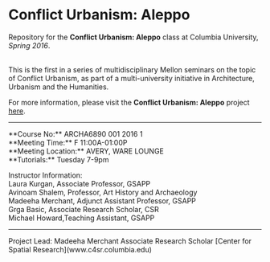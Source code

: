 # Conflict Urbanism: Aleppo
Repository for the **Conflict Urbanism: Aleppo** class at Columbia University, *Spring 2016*.  

</br> 
This is the first in a series of multidisciplinary Mellon seminars on the topic of Conflict Urbanism, as part of a multi-university initiative in Architecture, Urbanism and the Humanities. 

For more information, please visit the **Conflict Urbanism: Aleppo** project [here](www.c4sr.columbia.edu/conflict-urbanism-aleppo).

<hr/>
**Course No:** ARCHA6890 001 2016 1</br>
**Meeting Time:** F 11:00A-01:00P</br>
**Meeting Location:** AVERY, WARE LOUNGE</br>
**Tutorials:** Tuesday 7-9pm

Instructor Information:</br> 
Laura Kurgan, Associate Professor, GSAPP</br>
Avinoam Shalem, Professor, Art History and Archaeology</br>
Madeeha Merchant, Adjunct Assistant Professor, GSAPP</br>
Grga Basic, Associate Research Scholar, CSR</br>
Michael Howard,Teaching Assistant, GSAPP</br>

<hr/>
Project Lead: Madeeha Merchant
Associate Research Scholar 
[Center for Spatial Research](www.c4sr.columbia.edu)
